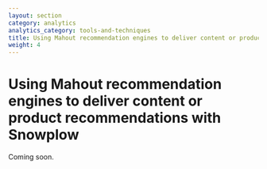 ```yaml
---
layout: section
category: analytics
analytics_category: tools-and-techniques
title: Using Mahout recommendation engines to deliver content or product recommendations with Snowplow
weight: 4
---
```


# Using Mahout recommendation engines to deliver content or product recommendations with Snowplow

Coming soon.